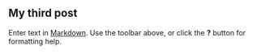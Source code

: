 ## My third post

Enter text in [Markdown](http://daringfireball.net/projects/markdown/). Use the toolbar above, or click the **?** button for formatting help.
